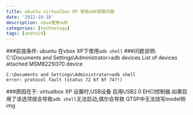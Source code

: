 ```yaml
---
title: ubuntu virtualbox XP 使用adb受限问题
date: '2012-10-18'
description: vbox使用adb
categories: [technology]
tags: [android]
---
```

###前提条件:
ubuntu 在vbox XP下使用`adb shell`
###问题说明:
    C:\Documents and Settings\Administrator>adb devices
    List of devices attached
    MSM8225I370 device
    	
    C:\Documents and Settings\Administrator>adb shell
    error: protocol fault (status 72 6f 6f 74?!)

###原因在于:
virtualbox XP 设置时,USB设备 启用USB2.0 EHCI控制器.如果启用了该选项就会导致`adb shell`无法启动,偶尔会导致 QTSP中无法烧写model侧img
